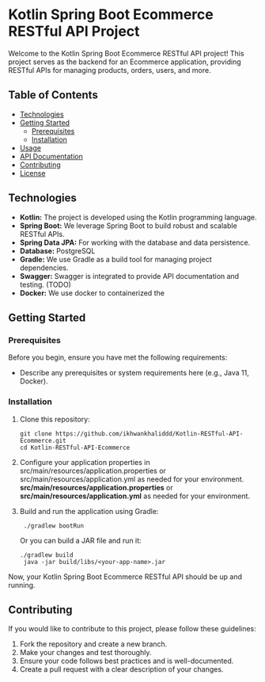 # Kotlin Spring Boot Ecommerce RESTful API Project

Welcome to the Kotlin Spring Boot Ecommerce RESTful API project! This project serves as the backend for an Ecommerce application, providing RESTful APIs for managing products, orders, users, and more.

## Table of Contents

- [Technologies](#technologies)
- [Getting Started](#getting-started)
  - [Prerequisites](#prerequisites)
  - [Installation](#installation)
- [Usage](#usage)
- [API Documentation](#api-documentation)
- [Contributing](#contributing)
- [License](#license)

## Technologies

- **Kotlin:** The project is developed using the Kotlin programming language.
- **Spring Boot:** We leverage Spring Boot to build robust and scalable RESTful APIs.
- **Spring Data JPA:** For working with the database and data persistence.
- **Database:** PostgreSQL
- **Gradle:** We use Gradle as a build tool for managing project dependencies.
- **Swagger:** Swagger is integrated to provide API documentation and testing. (TODO)
- **Docker:** We use docker to containerized the 

## Getting Started

### Prerequisites

Before you begin, ensure you have met the following requirements:

- Describe any prerequisites or system requirements here (e.g., Java 11, Docker).

### Installation

1. Clone this repository:

   ```shell
   git clone https://github.com/ikhwankhaliddd/Kotlin-RESTful-API-Ecommerce.git
   cd Kotlin-RESTful-API-Ecommerce
   ```
2. Configure your application properties in src/main/resources/application.properties or src/main/resources/application.yml as needed for your environment.
**src/main/resources/application.properties** or **src/main/resources/application.yml** as needed for your environment.

3. Build and run the application using Gradle:
   ```shell
    ./gradlew bootRun
   ```
   Or you can build a JAR file and run it:
   ```shell
   ./gradlew build
    java -jar build/libs/<your-app-name>.jar
   ```
Now, your Kotlin Spring Boot Ecommerce RESTful API should be up and running.

## Contributing
If you would like to contribute to this project, please follow these guidelines:

1. Fork the repository and create a new branch.
2. Make your changes and test thoroughly.
3. Ensure your code follows best practices and is well-documented.
4. Create a pull request with a clear description of your changes.